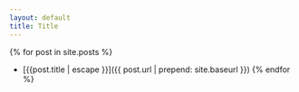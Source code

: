 ```yaml
---
layout: default
title: Title
---
```

{% for post in site.posts %}
- [{{post.title | escape }}]({{ post.url | prepend: site.baseurl }})
{% endfor %}
